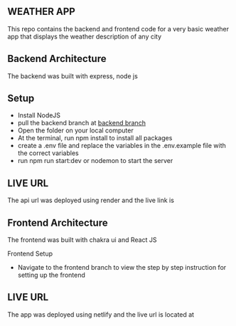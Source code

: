 ## WEATHER APP

This repo contains the backend and frontend code for a very basic weather app that displays the weather description of any city

## Backend Architecture
The backend was built with express, node js
## Setup
* Install NodeJS
* pull the backend branch at [backend branch](https://github.com/Simplystina/one-pipe-assessment/tree/backend)
* Open the folder on your local computer
* At the terminal, run npm install to install all packages
* create a .env file and replace the variables in the .env.example file with the correct variables
* run npm run start:dev or nodemon to start the server

## LIVE URL 
The api url was deployed using render and the live link is []()



## Frontend Architecture
The frontend was built with chakra ui and React JS

Frontend Setup
* Navigate to the frontend branch to view the step by step instruction for setting up the frontend

## LIVE URL
The app was deployed using netlify and the live url is located at []()
